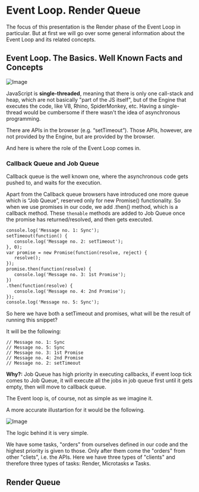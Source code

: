 # Event Loop. Render Queue 

The focus of this presentation is the Render phase of the Event Loop in particular. But at first we will go over some general information about the Event Loop and its related concepts.

## Event Loop. The Basics. Well Known Facts and Concepts

![Image](https://i.stack.imgur.com/E4wh6.gif)

JavaScript is **single-threaded**, meaning that there is only one call-stack and heap, which are not basically "part of the JS itself", but of the Engine that executes the code, like V8, Rhino, SpiderMonkey, etc. Having a single-thread would be cumbersome if there wasn't the idea of asynchronous programming. 

There are APIs in the browser (e.g. “setTimeout”). Those APIs, however, are not provided by the Engine, but are provided by the browser. 

And here is where the role of the Event Loop comes in. 

### Callback Queue and Job Queue

Callback queue is the well known one, where the asynchronous code gets pushed to, and waits for the execution.

Apart from the Callback queue browsers have introduced one more queue which is “Job Queue”, reserved only for new Promise() functionality. So when we use promises in our code, we add .then() method, which is a callback method. These `thenable` methods are added to Job Queue once the promise has returned/resolved, and then gets executed. 

```markdown
console.log('Message no. 1: Sync');
setTimeout(function() {
   console.log('Message no. 2: setTimeout');
}, 0);
var promise = new Promise(function(resolve, reject) {
   resolve();
});
promise.then(function(resolve) {
   console.log('Message no. 3: 1st Promise');
})
.then(function(resolve) {
   console.log('Message no. 4: 2nd Promise');
});
console.log('Message no. 5: Sync');
```
So here we have both a setTimeout and promises, what will be the result of running this snippet?

It will be the following:

```
// Message no. 1: Sync
// Message no. 5: Sync
// Message no. 3: 1st Promise
// Message no. 4: 2nd Promise
// Message no. 2: setTimeout
```

**Why?:** Job Queue has high priority in executing callbacks, if event loop tick comes to Job Queue, it will execute all the jobs in job queue first until it gets empty, then will move to callback queue.

The Event loop is, of course, not as simple as we imagine it. 

A more accurate illustartion for it would be the following. 

![Image](https://hsto.org/r/w1560/webt/l0/z9/q2/l0z9q2s-zdltplomxlim269pu7k.png)

The logic behind it is very simple. 

We have some tasks, "orders" from ourselves defined in our code and the highest priority is given to those. 
Only after them come the "orders" from other "cliets", i.e. the APIs. 
Here we have three types of "clients" and therefore three types of tasks: Render, Microtasks и Tasks.




## Render Queue
